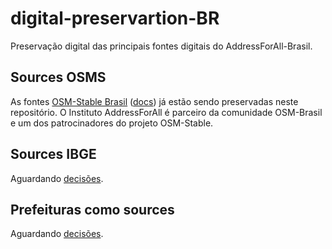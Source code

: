 # digital-preservartion-BR
Preservação digital das principais fontes digitais do AddressForAll-Brasil.

## Sources OSMS
As fontes [OSM-Stable Brasil](https://github.com/OSMBrasil/stable) ([docs](http://addressforall.org/osms/)) já estão sendo preservadas neste repositório. O Instituto AddressForAll é parceiro da comunidade OSM-Brasil e um dos patrocinadores do projeto OSM-Stable.

## Sources IBGE
Aguardando [decisões](https://github.com/AddressForAll/digital-preservartion-BR/issues/1).


## Prefeituras como sources
Aguardando [decisões](https://github.com/AddressForAll/digital-preservartion-BR/issues/1). 






